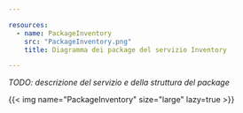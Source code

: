 ```yaml
---

resources:
  - name: PackageInventory
    src: "PackageInventory.png"
    title: Diagramma dei package del servizio Inventory

---
```


*TODO: descrizione del servizio e della struttura del package*

{{< img name="PackageInventory" size="large" lazy=true >}}


